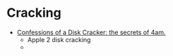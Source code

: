 Cracking
========

* [Confessions of a Disk Cracker: the secrets of 4am.](https://paleotronic.com/2024/01/28/confessions-of-a-disk-cracker-the-secrets-of-4am/)
    * Apple 2 disk cracking
    * 